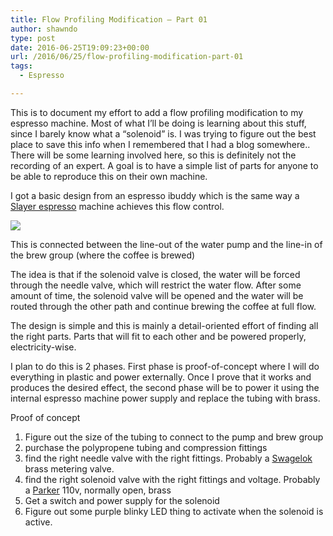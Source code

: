 ```yaml
---
title: Flow Profiling Modification – Part 01
author: shawndo
type: post
date: 2016-06-25T19:09:23+00:00
url: /2016/06/25/flow-profiling-modification-part-01
tags:
  - Espresso

---
```

This is to document my effort to add a flow profiling modification to my espresso machine. Most of what I’ll be doing is learning about this stuff, since I barely know what a “solenoid” is. I was trying to figure out the best place to save this info when I remembered that I had a blog somewhere..  
There will be some learning involved here, so this is definitely not the recording of an expert. A goal is to have a simple list of parts for anyone to be able to reproduce this on their own machine.

I got a basic design from an espresso ibuddy which is the same way a [Slayer espresso][1] machine achieves this flow control.

![](/images/2016/06/flow-restrict-drawing.jpg)

This is connected between the line-out of the water pump and the line-in of the brew group (where the coffee is brewed)

The idea is that if the solenoid valve is closed, the water will be forced through the needle valve, which will restrict the water flow. After some amount of time, the solenoid valve will be opened and the water will be routed through the other path and continue brewing the coffee at full flow.

The design is simple and this is mainly a detail-oriented effort of finding all the right parts. Parts that will fit to each other and be powered properly, electricity-wise. 

I plan to do this is 2 phases. First phase is proof-of-concept where I will do everything in plastic and power externally. Once I prove that it works and produces the desired effect, the second phase will be to power it using the internal espresso machine power supply and replace the tubing with brass.

Proof of concept  
1. Figure out the size of the tubing to connect to the pump and brew group  
2. purchase the polypropene tubing and compression fittings  
3. find the right needle valve with the right fittings. Probably a [Swagelok][2] brass metering valve.  
4. find the right solenoid valve with the right fittings and voltage. Probably a [Parker][3] 110v, normally open, brass  
5. Get a switch and power supply for the solenoid  
6. Figure out some purple blinky LED thing to activate when the solenoid is active.

 [1]: https://prima-coffee.com/equipment/slayer/single-group
 [2]: http://www.swagelok.com/en/catalog/Valves/Metering
 [3]: http://ph.parker.com/us/en/solenoid-fluid-control-valves